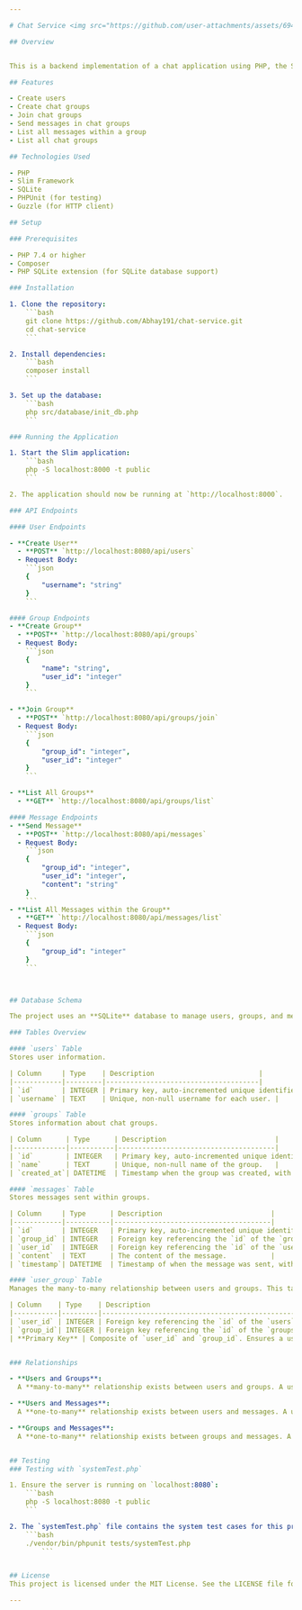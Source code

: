 ```yaml
---

# Chat Service <img src="https://github.com/user-attachments/assets/6941c363-8ac8-4169-a0c9-295451ef1809" alt="Chat Logo" width="45" height="auto"/>

## Overview


This is a backend implementation of a chat application using PHP, the Slim framework, and SQLite. The application allows users to create public chat groups, join existing groups, and send messages within these groups. All groups are public, enabling any user to join any group. Additionally, users can view all messages within the groups.

## Features

- Create users
- Create chat groups
- Join chat groups
- Send messages in chat groups
- List all messages within a group
- List all chat groups

## Technologies Used

- PHP
- Slim Framework
- SQLite
- PHPUnit (for testing)
- Guzzle (for HTTP client)

## Setup

### Prerequisites

- PHP 7.4 or higher
- Composer
- PHP SQLite extension (for SQLite database support)

### Installation

1. Clone the repository:
    ```bash
    git clone https://github.com/Abhay191/chat-service.git
    cd chat-service
    ```

2. Install dependencies:
    ```bash
    composer install
    ```

3. Set up the database:
    ```bash
    php src/database/init_db.php
    ```

### Running the Application

1. Start the Slim application:
    ```bash
    php -S localhost:8000 -t public
    ```

2. The application should now be running at `http://localhost:8000`.

### API Endpoints

#### User Endpoints

- **Create User**
  - **POST** `http://localhost:8080/api/users`
  - Request Body:
    ```json
    {
        "username": "string"
    }
    ```

#### Group Endpoints
- **Create Group**
  - **POST** `http://localhost:8080/api/groups`
  - Request Body:
    ```json
    {
        "name": "string",
        "user_id": "integer"
    }
    ```

- **Join Group**
  - **POST** `http://localhost:8080/api/groups/join`
  - Request Body:
    ```json
    {
        "group_id": "integer",
        "user_id": "integer"
    }
    ```

- **List All Groups**
  - **GET** `http://localhost:8080/api/groups/list`

#### Message Endpoints
- **Send Message**
  - **POST** `http://localhost:8080/api/messages`
  - Request Body:
    ```json
    {
        "group_id": "integer",
        "user_id": "integer",
        "content": "string"
    }
    ```
- **List All Messages within the Group**
  - **GET** `http://localhost:8080/api/messages/list`
  - Request Body:
    ```json
    {
        "group_id": "integer"
    }
    ```



## Database Schema

The project uses an **SQLite** database to manage users, groups, and messages. Below is an overview of the database schema, including the tables and their relationships.

### Tables Overview

#### `users` Table
Stores user information.

| Column     | Type    | Description                          |
|------------|---------|--------------------------------------|
| `id`       | INTEGER | Primary key, auto-incremented unique identifier for each user. |
| `username` | TEXT    | Unique, non-null username for each user. |

#### `groups` Table
Stores information about chat groups.

| Column      | Type      | Description                           |
|-------------|-----------|---------------------------------------|
| `id`        | INTEGER   | Primary key, auto-incremented unique identifier for each group. |
| `name`      | TEXT      | Unique, non-null name of the group.   |
| `created_at`| DATETIME  | Timestamp when the group was created, with a default value of the current timestamp. |

#### `messages` Table
Stores messages sent within groups.

| Column     | Type      | Description                           |
|------------|-----------|---------------------------------------|
| `id`       | INTEGER   | Primary key, auto-incremented unique identifier for each message. |
| `group_id` | INTEGER   | Foreign key referencing the `id` of the `groups` table. Represents the group where the message was sent. |
| `user_id`  | INTEGER   | Foreign key referencing the `id` of the `users` table. Represents the user who sent the message. |
| `content`  | TEXT      | The content of the message.           |
| `timestamp`| DATETIME  | Timestamp of when the message was sent, with a default value of the current timestamp. |

#### `user_group` Table
Manages the many-to-many relationship between users and groups. This table associates users with the groups they are members of.

| Column    | Type    | Description                                     |
|-----------|---------|-------------------------------------------------|
| `user_id` | INTEGER | Foreign key referencing the `id` of the `users` table. |
| `group_id`| INTEGER | Foreign key referencing the `id` of the `groups` table. |
| **Primary Key** | Composite of `user_id` and `group_id`. Ensures a user can only belong to a group once. |


### Relationships

- **Users and Groups**:  
  A **many-to-many** relationship exists between users and groups. A user can belong to multiple groups, and a group can have multiple users. This relationship is managed by the `user_group` table.

- **Users and Messages**:  
  A **one-to-many** relationship exists between users and messages. A user can send multiple messages, but each message is associated with a single user.

- **Groups and Messages**:  
  A **one-to-many** relationship exists between groups and messages. A group can contain many messages, but each message belongs to only one group.


## Testing
### Testing with `systemTest.php`

1. Ensure the server is running on `localhost:8080`:
    ```bash
    php -S localhost:8080 -t public
    ```

2. The `systemTest.php` file contains the system test cases for this project. To run this specific test file, use the following command:
    ```bash
    ./vendor/bin/phpunit tests/systemTest.php
        ```


## License
This project is licensed under the MIT License. See the LICENSE file for more details.

---
```


